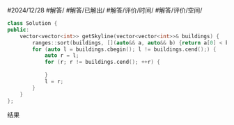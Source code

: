 #2024/12/28 #解答/ #解答/已解出/ #解答/评价/时间/ #解答/评价/空间/ 

``` cpp
class Solution {
public:
	vector<vector<int>> getSkyline(vector<vector<int>>& buildings) {
		ranges::sort(buildings, [](auto&& a, auto&& b) {return a[0] < b[0];});
		for (auto l = buildings.cbegin(); l != buildings.cend();) {
			auto r = l;
			for (r; r != buildings.cend(); ++r) {
				
			}
			l = r;
		}
	}
};
```

结果